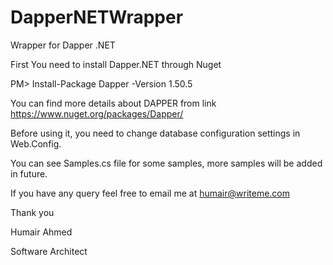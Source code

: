 # DapperNETWrapper
Wrapper for Dapper .NET

First You need to install Dapper.NET through Nuget

PM> Install-Package Dapper -Version 1.50.5

You can find more details about DAPPER from link https://www.nuget.org/packages/Dapper/

Before using it, you need to change database configuration settings in Web.Config.

You can see Samples.cs file for some samples, more samples will be added in future.

If you have any query feel free to email me at humair@writeme.com

Thank you

Humair Ahmed

Software Architect
